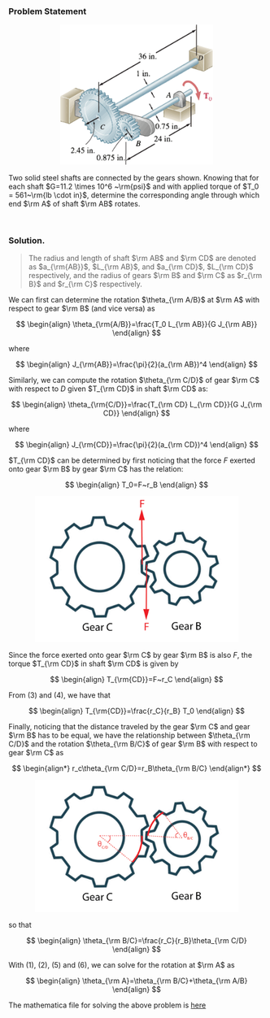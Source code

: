 
### Problem Statement

<center>
<img src="SP6-fig.png" width="300">
</center>


Two solid steel shafts are connected by the gears shown. Knowing that for each shaft $G=11.2 \times 10^6 ~\rm{psi}$ and with applied torque of $T_0 = 561~\rm{lb \cdot in}$, determine the corresponding angle through which end $\rm A$ of shaft $\rm AB$ rotates.

</br>

### Solution.


> The radius and length of shaft $\rm AB$ and $\rm CD$ are denoted as $a_{\rm{AB}}$, $L_{\rm AB}$, and $a_{\rm CD}$, $L_{\rm CD}$ respectively, and the radius of gears $\rm B$ and $\rm C$ as $r_{\rm B}$ and $r_{\rm C}$ respectively. 


We can first can determine the rotation $\theta_{\rm A/B}$ at $\rm A$ with respect to gear $\rm B$ (and vice versa) as

$$
\begin{align}
\theta_{\rm{A/B}}=\frac{T_0 L_{\rm AB}}{G J_{\rm AB}}
\end{align}
$$

where

$$
\begin{align}
J_{\rm{AB}}=\frac{\pi}{2}(a_{\rm AB})^4
\end{align}
$$


Similarly, we can compute the rotation $\theta_{\rm C/D}$ of gear $\rm C$ with respect to $D$ given $T_{\rm CD}$ in shaft $\rm CD$ as:

$$
\begin{align}
\theta_{\rm{C/D}}=\frac{T_{\rm CD} L_{\rm CD}}{G J_{\rm CD}}
\end{align}
$$

where

$$
\begin{align}
J_{\rm{CD}}=\frac{\pi}{2}(a_{\rm CD})^4
\end{align}
$$


$T_{\rm CD}$ can be determined by first noticing that the force $F$ exerted onto gear $\rm B$ by gear $\rm C$ has the relation:

$$
\begin{align}
T_0=F~r_B
\end{align}
$$

<center>
<img src="SP6-fig-s1.png" width="400">
</center>

Since the force exerted onto gear $\rm C$ by gear $\rm B$ is also $F$, the torque $T_{\rm CD}$ in shaft $\rm CD$ is given by

$$
\begin{align}
T_{\rm{CD}}=F~r_C
\end{align}
$$

From $(3)$ and $(4)$, we have that

$$
\begin{align}
T_{\rm{CD}}=\frac{r_C}{r_B} T_0
\end{align}
$$


Finally, noticing that the distance traveled by the gear $\rm C$ and gear $\rm B$ has to be equal, we have the relationship between $\theta_{\rm C/D}$ and the rotation $\theta_{\rm B/C}$ of gear $\rm B$ with respect to gear $\rm C$ as

$$
\begin{align*}
r_c\theta_{\rm C/D}=r_B\theta_{\rm B/C}
\end{align*}
$$


<center>
<img src="SP6-fig-s2.png" width="400">
</center>

so that

$$
\begin{align}
\theta_{\rm B/C}=\frac{r_C}{r_B}\theta_{\rm C/D}
\end{align}
$$


With $(1)$, $(2)$, $(5)$ and $(6)$, we can solve for the rotation at $\rm A$ as

$$
\begin{align}
\theta_{\rm A}=\theta_{\rm B/C}+\theta_{\rm A/B}
\end{align}
$$

The mathematica file for solving the above problem is [here](./WFiles/SP6.nb
)